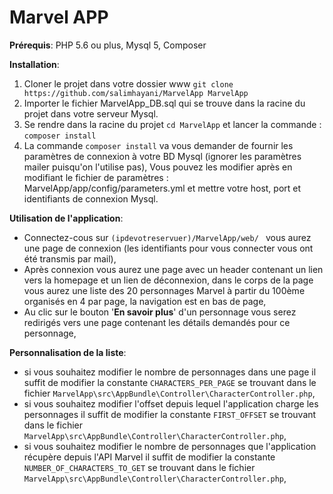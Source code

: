 Marvel APP
========================

**Prérequis**:  PHP 5.6 ou plus, Mysql 5, Composer

**Installation**: 
1. Cloner le projet dans votre dossier www
`git clone https://github.com/salimhayani/MarvelApp MarvelApp`
2. Importer le fichier MarvelApp_DB.sql qui se trouve dans la racine du projet dans votre serveur Mysql.
3. Se rendre dans la racine du projet `cd MarvelApp` et lancer la commande : `composer install`
4. La commande `composer install` va vous demander de fournir les paramètres de connexion à votre BD Mysql (ignorer les paramètres mailer puisqu'on l'utilise pas), Vous pouvez les modifier après en modifiant le fichier de paramètres : MarvelApp/app/config/parameters.yml et mettre votre host, port et identifiants de connexion Mysql.

**Utilisation de l'application**:

* Connectez-cous sur `(ipdevotreservuer)/MarvelApp/web/ ` vous aurez une page de connexion (les identifiants pour vous connecter vous ont été transmis par mail),
* Après connexion vous aurez une page avec un header contenant un lien vers la homepage et un lien de déconnexion, dans le corps de la page vous aurez une liste des 20 personnages Marvel à partir du 100ème organisés en 4 par page, la navigation est en bas de page,
* Au clic sur le bouton '**En savoir plus**' d'un personnage vous serez redirigés vers une page contenant les détails demandés pour ce personnage,

**Personnalisation de la liste**:

* si vous souhaitez modifier le nombre de personnages dans une page il suffit de modifier la constante `CHARACTERS_PER_PAGE` se trouvant dans le fichier `MarvelApp\src\AppBundle\Controller\CharacterController.php`,
* si vous souhaitez modifier l'offset depuis lequel l'application charge les personnages il suffit de modifier la constante `FIRST_OFFSET` se trouvant dans le fichier `MarvelApp\src\AppBundle\Controller\CharacterController.php`,
* si vous souhaitez modifier le nombre de personnages que l'application récupère depuis l'API Marvel il suffit de modifier la constante `NUMBER_OF_CHARACTERS_TO_GET` se trouvant dans le fichier `MarvelApp\src\AppBundle\Controller\CharacterController.php`,


